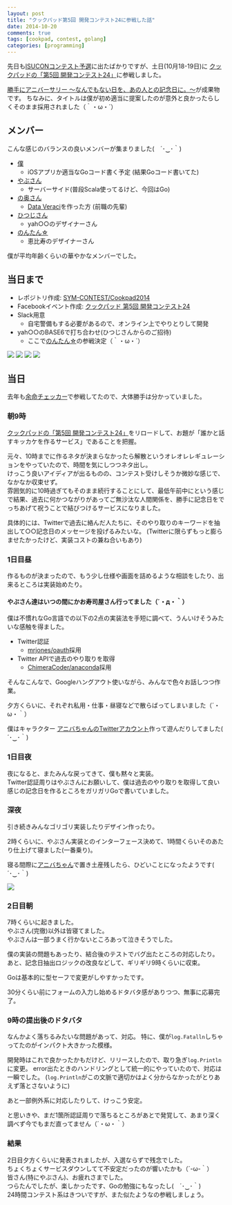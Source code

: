 ```yaml
---
layout: post
title: "クックパッド第5回 開発コンテスト24に参戦した話"
date: 2014-10-20
comments: true
tags: [cookpad, contest, golang]
categories: [programming]
---
```


先日も[ISUCONコンテスト予選](http://isucon.net/)に出たばかりですが、土日(10月18-19日)に
[クックパッドの「第5回 開発コンテスト24」](https://info.cookpad.com/24contest_5)に参戦しました。

[勝手にアニバーサリー ～なんでもない日を、あの人との記念日に。～](http://kinen.yabuchin.com/)が成果物です。
ちなみに、タイトルは僕が初め適当に提案したのが意外と良かったらしくそのまま採用されました（｀・ω・´）

## メンバー

こんな感じのバランスの良いメンバーが集まりました(　´･‿･｀)

- [僕](https://www.facebook.com/mono0926)
	- iOSアプリか適当なGoコード書く予定 (結果Goコード書いてた)
- [やぶさん](https://www.facebook.com/yuichi.yabu)
	- サーバーサイド(普段Scala使ってるけど、今回はGo)
- [の奥さん](https://www.facebook.com/sayaka.yabu.7)
	- [Data Veraci](http://www.nssol.nssmc.com/press/2014/20141009_110001.html)を作った方 (前職の先輩)
- [ひつじさん](https://www.facebook.com/3is.sheep)
	- yah○○のデザイナーさん
- [のんたん☆](https://www.facebook.com/nozomi.fuzimoto)
	- 恵比寿のデザイナーさん

僕が平均年齢くらいの華やかなメンバーでした。

## 当日まで

<!-- more -->

- レポジトリ作成: [SYM-CONTEST/Cookpad2014](https://github.com/SYM-CONTEST/Cookpad2014)
- Facebookイベント作成: [クックパッド 第5回 開発コンテスト24](https://www.facebook.com/events/718375174865939/)
- Slack用意
	- 自宅警備もする必要があるので、オンライン上でやりとりして開発
- yah○○のBASE6で打ち合わせ(ひつじさんからのご招待)
	- ここで[のんたん☆](https://www.facebook.com/nozomi.fuzimoto)の参戦決定（｀・ω・´）

![](/images/post/base6_1.jpg)
![](/images/post/base6_2.jpg)
![](/images/post/base6_3.jpg)
![](/images/post/base6_4.jpg)


## 当日

去年も[余命チェッカー](http://about.me/yomei)で参戦してたので、大体勝手は分かっていました。

### 朝9時

[クックパッドの「第5回 開発コンテスト24」](https://info.cookpad.com/24contest_5)をリロードして、お題が「誰かと話すキッカケを作るサービス」であることを把握。

元々、10時までに作るネタが決まらなかったら解散というオレオレレギュレーションをやっていたので、時間を気にしつつネタ出し。  
けっこう良いアイディアが出るものの、コンテスト受けしそうか微妙な感じで、なかなか収束せず。  
雰囲気的に10時過ぎてもそのまま続行することにして、最低午前中にという感じで結果、過去に何かつながりがあってご無沙汰な人間関係を、勝手に記念日をでっちあげて祝うことで結びつけるサービスになりました。

具体的には、Twitterで過去に絡んだ人たちに、そのやり取りのキーワードを抽出して○○記念日のメッセージを投げるみたいな。
(Twitterに限らずもっと膨らませたかったけど、実装コストの兼ね合いもあり)

### 1日目昼

作るものが決まったので、もう少し仕様や画面を詰めるような相談をしたり、出来るところは実装始めたり。
#### やぶさん達はいつの間にかお寿司屋さん行ってました（´・д・｀）

僕は不慣れなGo言語での以下の2点の実装法を手短に調べて、うんいけそうみたいな感触を得ました。

- Twitter認証
	- [mrjones/oauth](https://github.com/mrjones/oauth)採用
- Twitter APIで過去のやり取りを取得
	- [ChimeraCoder/anaconda](https://github.com/ChimeraCoder/anaconda)採用

そんなこんなで、Googleハングアウト使いながら、みんなで色々お話しつつ作業。

夕方くらいに、それぞれ私用・仕事・昼寝などで散らばってしまいました（´・ω・｀）

僕はキャラクター [アニバちゃんのTwitterアカウント](https://twitter.com/kinenn_bi)作って遊んだりしてました(　´･‿･｀)

### 1日目夜

夜になると、またみんな戻ってきて、僕も黙々と実装。  
Twitter認証周りはやぶさんにお願いして、僕は過去のやり取りを取得して良い感じの記念日を作るところをガリガリGoで書いていました。

### 深夜

引き続きみんなゴリゴリ実装したりデザイン作ったり。

2時くらいに、やぶさん実装とのインターフェース決めて、1時間くらいそのあたり仕上げて寝ました(一番乗り)。

寝る間際に[アニバちゃん](https://twitter.com/kinenn_bi)で置き土産残したら、ひどいことになったようです(　´･‿･｀)

![](/images/post/misawa.png)

### 2日目朝

7時くらいに起きました。  
やぶさん(完徹)以外は皆寝てました。  
やぶさんは一部うまく行かないところあって泣きそうでした。

僕の実装の問題もあったり、結合後のテストでバグ出たところの対応したり。  
あと、記念日抽出ロジックの改良などして、ギリギリ9時くらいに収束。

Goは基本的に型セーフで変更がしやすかったです。

30分くらい前にフォームの入力し始めるドタバタ感がありつつ、無事に応募完了。

### 9時の提出後のドタバタ

なんかよく落ちるみたいな問題があって、対応。
特に、僕が`log.Fatalln`しちゃってたのがインパクト大きかった模様。

開発時はこれで良かったかもだけど、リリースしたので、取り急ぎ`log.Println`に変更。
error出たときのハンドリングとして統一的にやっていたので、対応は一瞬でした。
(`log.Println`がこの文脈で適切かはよく分からなかったがとりあえず落とさないように)

あと一部例外系に対応したりして、けっこう安定。

と思いきや、まだ1箇所認証周りで落ちるところがあとで発覚して、あまり深く調べず今でもまだ直ってません（´・ω・｀）

### 結果

2日目夕方くらいに発表されましたが、入選ならずで残念でした。  
ちょくちょくサービスダウンしてて不安定だったのが響いたかも（´-ω-｀）  
皆さん(特にやぶさん)、お疲れさまでした。  
つらたんでしたが、楽しかったです、Goの勉強にもなったし(　´･‿･｀)  
24時間コンテスト系はきついですが、また似たようなの参戦しましょう。
